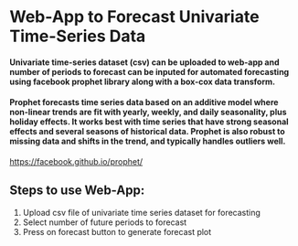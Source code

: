 # Web-App to Forecast Univariate Time-Series Data

#### Univariate time-series dataset (csv) can be uploaded to web-app and number of periods to forecast can be inputed for automated forecasting using facebook prophet library along with a box-cox data transform.

#### Prophet forecasts time series data based on an additive model where non-linear trends are fit with yearly, weekly, and daily seasonality, plus holiday effects. It works best with time series that have strong seasonal effects and several seasons of historical data. Prophet is also robust to missing data and shifts in the trend, and typically handles outliers well.

https://facebook.github.io/prophet/

## Steps to use Web-App:

1. Upload csv file of univariate time series dataset for forecasting
2. Select number of future periods to forecast
3. Press on forecast button to generate forecast plot
